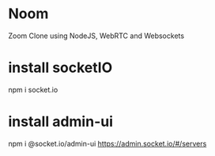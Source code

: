 # Noom

Zoom Clone using NodeJS, WebRTC and Websockets

# install socketIO
npm i socket.io

# install admin-ui
npm i @socket.io/admin-ui
https://admin.socket.io/#/servers